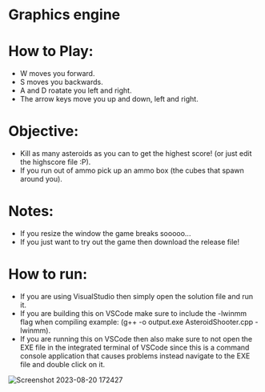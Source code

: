 # Graphics engine

# How to Play:
- W moves you forward.
- S moves you backwards.
- A and D roatate you left and right.
- The arrow keys move you up and down, left and right.

# Objective:
- Kill as many asteroids as you can to get the highest score! (or just edit the highscore file :P).
- If you run out of ammo pick up an ammo box (the cubes that spawn around you).

# Notes:
- If you resize the window the game breaks sooooo...
- If you just want to try out the game then download the release file!
# How to run:
- If you are using VisualStudio then simply open the solution file and run it.
- If you are building this on VSCode make sure to include the -lwinmm flag when compiling example: (g++ -o output.exe AsteroidShooter.cpp -lwinmm).
- If you are running this on VSCode then also make sure to not open the EXE file in the integrated terminal of VSCode since this is a command console application that causes problems instead navigate to the EXE file and double click on it.

![Screenshot 2023-08-20 172427](https://github.com/YousefMostafaFarouk/AsteroidShooter/assets/129290213/43941695-6cf1-41c9-80bc-a7cc664f734c)

